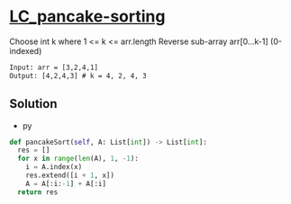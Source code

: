 # [LC_pancake-sorting](https://leetcode.com/problems/pancake-sorting)

Choose int k where 1 <= k <= arr.length
Reverse sub-array arr[0...k-1] (0-indexed)

```txt
Input: arr = [3,2,4,1]
Output: [4,2,4,3] # k = 4, 2, 4, 3
```

## Solution

* py

```py
def pancakeSort(self, A: List[int]) -> List[int]:
  res = []
  for x in range(len(A), 1, -1):
    i = A.index(x)
    res.extend([i + 1, x])
    A = A[:i:-1] + A[:i]
  return res
```
